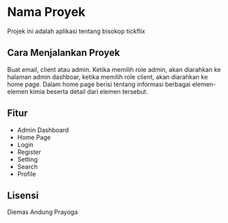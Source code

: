 # Nama Proyek
Projek ini adalah aplikasi tentang bisokop tickflix

## Cara Menjalankan Proyek
Buat email, client atau admin. Ketika memilih role admin, akan diarahkan ke halaman admin dashboar, ketika memilih role client, akan diarahkan ke home page. 
Dalam home page berisi tentang informasi berbagai elemen-elemen kimia beserta detail dari elemen tersebut.

## Fitur
- Admin Dashboard
- Home Page
- Login
- Register
- Setting
- Search
- Profile

## Lisensi
Diemas Andung Prayoga
